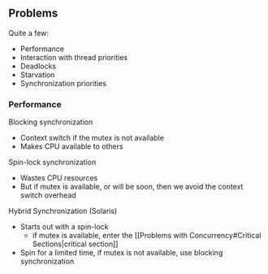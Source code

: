 ## Problems

Quite a few:
- Performance
- Interaction with thread priorities
- Deadlocks
- Starvation
- Synchronization priorities

### Performance

Blocking synchronization
- Context switch if the mutex is not available
- Makes CPU available to others

Spin-lock synchronization
- Wastes CPU resources
- But if mutex is available, or will be soon, then we avoid the context switch overhead

Hybrid Synchronization (Solaris)
- Starts out with a spin-lock
	- if mutex is available, enter the [[Problems with Concurrency#Critical Sections|critical section]]
- Spin for a limited time, if mutex is not available, use blocking synchronization